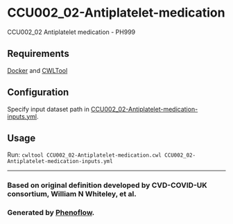 # CCU002_02-Antiplatelet-medication

CCU002_02 Antiplatelet medication - PH999

## Requirements

[Docker](https://docs.docker.com/install/) and [CWLTool](https://github.com/common-workflow-language/cwltool#install)

## Configuration

Specify input dataset path in [CCU002_02-Antiplatelet-medication-inputs.yml](CCU002_02-Antiplatelet-medication-inputs.yml).

## Usage

Run: `cwltool CCU002_02-Antiplatelet-medication.cwl CCU002_02-Antiplatelet-medication-inputs.yml`

***

### Based on original definition developed by CVD-COVID-UK consortium, William N Whiteley, et al.
### Generated by [Phenoflow](https://kclhi.org/phenoflow).
